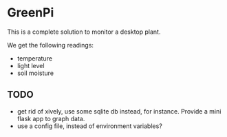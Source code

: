 # GreenPi

This is a complete solution to monitor a desktop plant.

We get the following readings:

* temperature
* light level
* soil moisture

## TODO

* get rid of xively, use some sqlite db instead, for instance. Provide a mini flask app to graph data.
* use a config file, instead of environment variables?


